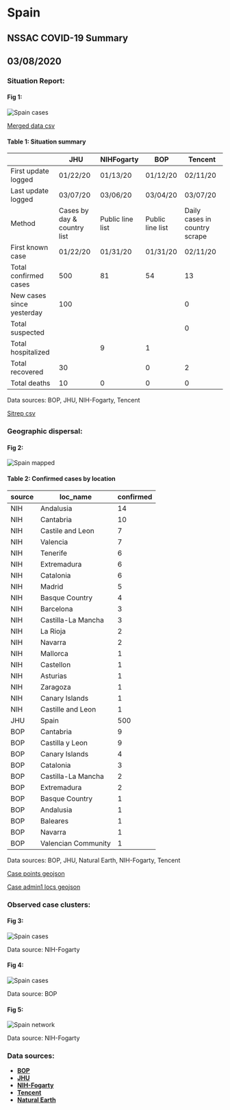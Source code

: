 # Spain
## NSSAC COVID-19 Summary
## 03/08/2020



### Situation Report:
#### Fig 1:
![Spain cases](../merged_histories/Spain_merged_histories.png)

[Merged data csv](https://github.com/SchlittDataSci/SchlittDataSci.github.io/blob/master/data/tables/Spain_merged_daily.csv)

#### Table 1: Situation summary


|                           | JHU                         | NIHFogarty       | BOP              | Tencent                       |
|---------------------------|-----------------------------|------------------|------------------|-------------------------------|
| First update logged       | 01/22/20                    | 01/13/20         | 01/12/20         | 02/11/20                      |
| Last update logged        | 03/07/20                    | 03/06/20         | 03/04/20         | 03/07/20                      |
| Method                    | Cases by day & country list | Public line list | Public line list | Daily cases in country scrape |
| First known case          | 01/22/20                    | 01/31/20         | 01/31/20         | 02/11/20                      |
| Total confirmed cases     | 500                         | 81               | 54               | 13                            |
| New cases since yesterday | 100                         |                  |                  | 0                             |
| Total suspected           |                             |                  |                  | 0                             |
| Total hospitalized        |                             | 9                | 1                |                               |
| Total recovered           | 30                          |                  | 0                | 2                             |
| Total deaths              | 10                          | 0                | 0                | 0                             |

Data sources: BOP, JHU, NIH-Fogarty, Tencent


[Sitrep csv](https://github.com/SchlittDataSci/SchlittDataSci.github.io/blob/master/data/tables/Spain_sitrep.csv)

### Geographic dispersal:
#### Fig 2:
![Spain mapped](../case_locs/Spain_case_locs.png)

#### Table 2: Confirmed cases by location


| source   | loc_name            |   confirmed |
|----------|---------------------|-------------|
| NIH      | Andalusia           |          14 |
| NIH      | Cantabria           |          10 |
| NIH      | Castile and Leon    |           7 |
| NIH      | Valencia            |           7 |
| NIH      | Tenerife            |           6 |
| NIH      | Extremadura         |           6 |
| NIH      | Catalonia           |           6 |
| NIH      | Madrid              |           5 |
| NIH      | Basque Country      |           4 |
| NIH      | Barcelona           |           3 |
| NIH      | Castilla-La Mancha  |           3 |
| NIH      | La Rioja            |           2 |
| NIH      | Navarra             |           2 |
| NIH      | Mallorca            |           1 |
| NIH      | Castellon           |           1 |
| NIH      | Asturias            |           1 |
| NIH      | Zaragoza            |           1 |
| NIH      | Canary Islands      |           1 |
| NIH      | Castille and Leon   |           1 |
| JHU      | Spain               |         500 |
| BOP      | Cantabria           |           9 |
| BOP      | Castilla y Leon     |           9 |
| BOP      | Canary Islands      |           4 |
| BOP      | Catalonia           |           3 |
| BOP      | Castilla-La Mancha  |           2 |
| BOP      | Extremadura         |           2 |
| BOP      | Basque Country      |           1 |
| BOP      | Andalusia           |           1 |
| BOP      | Baleares            |           1 |
| BOP      | Navarra             |           1 |
| BOP      | Valencian Community |           1 |

Data sources: BOP, JHU, Natural Earth, NIH-Fogarty, Tencent


[Case points geojson](https://github.com/SchlittDataSci/SchlittDataSci.github.io/blob/master/data/shapes/Spain_case_locs.geojson)

[Case admin1 locs geojson](https://github.com/SchlittDataSci/SchlittDataSci.github.io/blob/master/data/shapes/Spain_admin1_locs.geojson)

### Observed case clusters:
#### Fig 3:
![Spain cases](../cluster_analysis/Spain_imported_cases_NIHFogarty.png)



Data source: NIH-Fogarty


#### Fig 4:
![Spain cases](../cluster_analysis/Spain_imported_cases_BOP.png)



Data source: BOP


#### Fig 5:
![Spain network](../autochthonous_networks/Spain_network.png)



Data source: NIH-Fogarty


### Data sources:
* **[BOP](https://github.com/beoutbreakprepared/nCoV2019)**
* **[JHU](https://github.com/CSSEGISandData/COVID-19)** 
* **[NIH-Fogarty](https://docs.google.com/spreadsheets/d/1jS24DjSPVWa4iuxuD4OAXrE3QeI8c9BC1hSlqr-NMiU/edit#gid=1187587451)** 
* **[Tencent](https://news.qq.com/zt2020/page/feiyan.htm)**
* **[Natural Earth](https://www.naturalearthdata.com/forums/forum/natural-earth-map-data/cultural-vectors/admin-1-states-provinces-and-their-boundaries/)**

<!-- Global site tag (gtag.js) - Google Analytics -->
<script async src="https://www.googletagmanager.com/gtag/js?id=UA-158816269-1"></script>
<script>
  window.dataLayer = window.dataLayer || [];
  function gtag(){dataLayer.push(arguments);}
  gtag('js', new Date());

  gtag('config', 'UA-158816269-1');
</script>